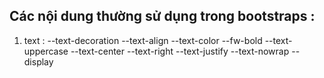 ## Các nội dung thường sử dụng trong bootstraps :

1. text :
   --text-decoration
   --text-align
   --text-color
   --fw-bold
   --text-uppercase
   --text-center
   --text-right
   --text-justify
   --text-nowrap
   --display
